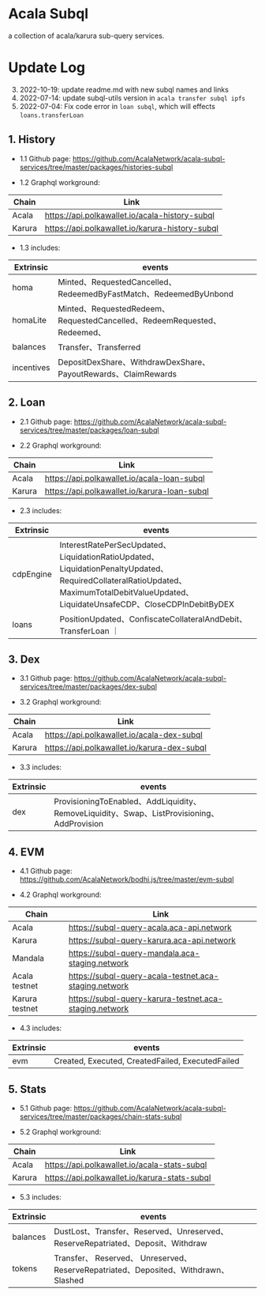 # Acala Subql

a collection of acala/karura sub-query services.

# Update Log
3. 2022-10-19: update readme.md with new subql names and links
2. 2022-07-14: update subql-utils version in `acala transfer subql ipfs`
1. 2022-07-04: Fix code error in `loan subql`, which will effects `loans.transferLoan`

## 1. History

- 1.1 Github page: https://github.com/AcalaNetwork/acala-subql-services/tree/master/packages/histories-subql

- 1.2 Graphql workground:

| Chain  | Link                                                 |
| ------ | ---------------------------------------------------- |
| Acala  | https://api.polkawallet.io/acala-history-subql       |
| Karura | https://api.polkawallet.io/karura-history-subql      |

- 1.3 includes:

| Extrinsic  | events                                                                                                                                                                                                                |
| ---------- | --------------------------------------------------------------------------------------------------------------------------------------------------------------------------------------------------------------------- |
| homa      | Minted、RequestedCancelled、RedeemedByFastMatch、RedeemedByUnbond |
| homaLite      | Minted、RequestedRedeem、RequestedCancelled、RedeemRequested、Redeemed、 |
| balances  | Transfer、Transferred |
| incentives      | DepositDexShare、WithdrawDexShare、PayoutRewards、ClaimRewards |

## 2. Loan

- 2.1 Github page: https://github.com/AcalaNetwork/acala-subql-services/tree/master/packages/loan-subql

- 2.2 Graphql workground:

| Chain  | Link                                              |
| ------ | ------------------------------------------------- |
| Acala  | https://api.polkawallet.io/acala-loan-subql       |
| Karura | https://api.polkawallet.io/karura-loan-subql      |

- 2.3 includes:

| Extrinsic | events                                                               |
| --------- | ---------------------------------------------------------------------|
| cdpEngine | InterestRatePerSecUpdated、LiquidationRatioUpdated、LiquidationPenaltyUpdated、RequiredCollateralRatioUpdated、MaximumTotalDebitValueUpdated、LiquidateUnsafeCDP、CloseCDPInDebitByDEX |
| loans     | PositionUpdated、ConfiscateCollateralAndDebit、TransferLoan          ｜

## 3. Dex

- 3.1 Github page: https://github.com/AcalaNetwork/acala-subql-services/tree/master/packages/dex-subql

- 3.2 Graphql workground:

| Chain  | Link                                             |
| ------ | ------------------------------------------------ |
| Acala  | https://api.polkawallet.io/acala-dex-subql       |
| Karura | https://api.polkawallet.io/karura-dex-subql      |

- 3.3 includes:

| Extrinsic | events     |
| --------- | --------------------------------------------------------------------- |
| dex      | ProvisioningToEnabled、AddLiquidity、RemoveLiquidity、Swap、ListProvisioning、AddProvision |

## 4. EVM

- 4.1 Github page: https://github.com/AcalaNetwork/bodhi.js/tree/master/evm-subql

- 4.2 Graphql workground:

| Chain          | Link                                                       |
| -------------- | ---------------------------------------------------------- |
| Acala          | https://subql-query-acala.aca-api.network                  |
| Karura         | https://subql-query-karura.aca-api.network                 |
| Mandala        | https://subql-query-mandala.aca-staging.network                |
| Acala testnet  | https://subql-query-acala-testnet.aca-staging.network      |
| Karura testnet | https://subql-query-karura-testnet.aca-staging.network     |

- 4.3 includes:

| Extrinsic  | events                                                                        |
| ---------- | ----------------------------------------------------------------------------- |
| evm   | Created, Executed, CreatedFailed, ExecutedFailed |

## 5. Stats

- 5.1 Github page: https://github.com/AcalaNetwork/acala-subql-services/tree/master/packages/chain-stats-subql

- 5.2 Graphql workground:

| Chain  | Link                                               |
| ------ | -------------------------------------------------- |
| Acala  | https://api.polkawallet.io/acala-stats-subql       |
| Karura | https://api.polkawallet.io/karura-stats-subql      |

- 5.3 includes:

| Extrinsic  | events                                                                        |
| ---------- | ----------------------------------------------------------------------------- |
| balances   | DustLost、Transfer、Reserved、Unreserved、ReserveRepatriated、Deposit、Withdraw |
| tokens | Transfer、 Reserved、 Unreserved、ReserveRepatriated、Deposited、Withdrawn、Slashed |
